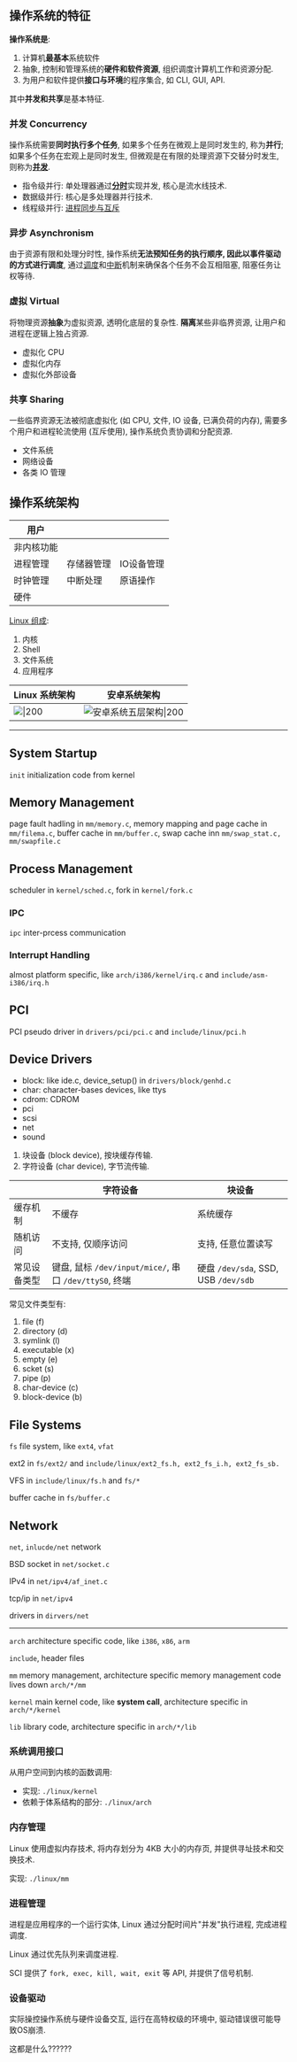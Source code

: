 
## 操作系统的特征

**操作系统是**:   
1. 计算机**最基本**系统软件
2. 抽象, 控制和管理系统的**硬件和软件资源**, 组织调度计算机工作和资源分配.
3. 为用户和软件提供**接口与环境**的程序集合, 如 CLI, GUI, API.

其中**并发和共享**是基本特征.

### 并发 Concurrency

操作系统需要**同时执行多个任务**, 如果多个任务在微观上是同时发生的, 称为**并行**; 如果多个任务在宏观上是同时发生, 但微观是在有限的处理资源下交替分时发生, 则称为[**并发**](Process/进程与线程.md).

- 指令级并行: 单处理器通过[**分时**](Process/进程调度.md)实现并发, 核心是流水线技术.
- 数据级并行: 核心是多处理器并行技术.
- 线程级并行: [进程同步与互斥](Process/进程同步与互斥.md)

### 异步 Asynchronism

由于资源有限和处理分时性, 操作系统**无法预知任务的执行顺序, 因此以事件驱动的方式进行调度**, 通过[调度](Process/进程调度.md)和[中断](Process/中断.md)机制来确保各个任务不会互相阻塞, 阻塞任务让权等待. 

### 虚拟 Virtual

将物理资源**抽象**为虚拟资源, 透明化底层的复杂性. **隔离**某些非临界资源, 让用户和进程在逻辑上独占资源.  

- 虚拟化 CPU
- 虚拟化内存
- 虚拟化外部设备

### 共享 Sharing

一些临界资源无法被彻底虚拟化 (如 CPU, 文件, IO 设备, 已满负荷的内存), 需要多个用户和进程轮流使用 (互斥使用), 操作系统负责协调和分配资源.

- 文件系统
- 网络设备
- 各类 IO 管理

## 操作系统架构

| 用户       |            |            |
| ---------- | ---------- | ---------- |
| 非内核功能 |            |            |
| 进程管理   | 存储器管理 | IO设备管理 |
| 时钟管理   | 中断处理   | 原语操作   |
| 硬件           |            |            |

[Linux 组成](Linux.md):
1. 内核
2. Shell
3. 文件系统
4. 应用程序

| Linux 系统架构 | 安卓系统架构 |
| -------------- | ------------ |
|    ![\|200](../../attach/Pasted%20image%2020240429171126.avif)            |  ![安卓系统五层架构\|200](../../attach/Pasted%20image%2020230620164006.avif)            |



***


## System Startup 

`init` initialization code from kernel 

## Memory Management

page fault hadling in `mm/memory.c`, memory mapping and page cache in `mm/filema.c`, buffer cache in `mm/buffer.c`, swap cache inn `mm/swap_stat.c, mm/swapfile.c`

## Process Management

scheduler in `kernel/sched.c`, fork in `kernel/fork.c` 

### IPC

`ipc` inter-prcess communication 

### Interrupt Handling

almost platform specific, like `arch/i386/kernel/irq.c` and `include/asm-i386/irq.h`

## PCI

PCI pseudo driver in `drivers/pci/pci.c` and `include/linux/pci.h`

## Device Drivers

- block: like ide.c, device_setup() in `drivers/block/genhd.c`
- char: character-bases devices, like ttys
- cdrom: CDROM
- pci
- scsi
- net
- sound

1. 块设备 (block device), 按块缓存传输.
2. 字符设备 (char device), 字节流传输.

|              | 字符设备               | 块设备             |
| ------------ | ---------------------- | ------------------ |
| 缓存机制     | 不缓存                 | 系统缓存           |
| 随机访问     | 不支持, 仅顺序访问     | 支持, 任意位置读写 |
| 常见设备类型 | 键盘, 鼠标 `/dev/input/mice/`, 串口 `/dev/ttyS0`, 终端 | 硬盘 `/dev/sda`, SSD, USB `/dev/sdb`                  |

常见文件类型有:
1. file (f)
2. directory (d)
3. symlink (l)
4. executable (x)
5. empty (e)
6. scket (s)
7. pipe (p)
8. char-device (c)
9. block-device (b)

## File Systems

`fs` file system, like `ext4`, `vfat`

ext2 in `fs/ext2/` and `include/linux/ext2_fs.h, ext2_fs_i.h, ext2_fs_sb.`

VFS in `include/linux/fs.h` and `fs/*`

buffer cache in `fs/buffer.c`

## Network

`net`, `inlucde/net` network

BSD socket in `net/socket.c`

IPv4 in `net/ipv4/af_inet.c`

tcp/ip in `net/ipv4`

drivers in `dirvers/net`

***


`arch` architecture specific code, like `i386`, `x86`, `arm`

`include`, header files



`mm` memory management, architecture specific memory management code lives down `arch/*/mm`



`kernel` main kernel code, like **system call**, architecture specific in `arch/*/kernel`



`lib` library code, architecture specific in `arch/*/lib`

### 系统调用接口

从用户空间到内核的函数调用:
- 实现: `./linux/kernel`
- 依赖于体系结构的部分: `./linux/arch`

### 内存管理

Linux 使用虚拟内存技术, 将内存划分为 4KB 大小的内存页, 并提供寻址技术和交换技术.

实现: `./linux/mm`


### 进程管理

进程是应用程序的一个运行实体, Linux 通过分配时间片"并发"执行进程, 完成进程调度.

Linux 通过优先队列来调度进程.

SCI 提供了 `fork, exec, kill, wait, exit` 等 API, 并提供了信号机制.


### 设备驱动

实际操控操作系统与硬件设备交互, 运行在高特权级的环境中, 驱动错误很可能导致OS崩溃.

这都是什么??????
